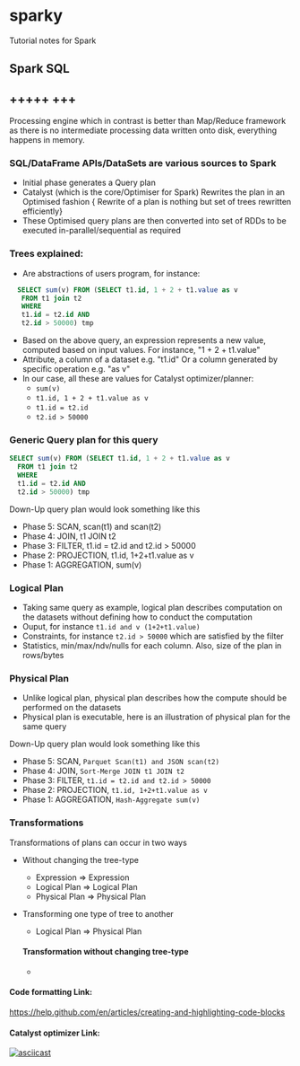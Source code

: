 # sparky
Tutorial notes for Spark

## Spark SQL
## +++++ +++

Processing engine which in contrast is better than Map/Reduce framework as there is no intermediate processing data written onto disk, 
everything happens in memory.

### SQL/DataFrame APIs/DataSets are various sources to Spark
- Initial phase generates a Query plan
- Catalyst (which is the core/Optimiser for Spark) Rewrites the plan in an Optimised fashion
  { Rewrite of a plan is nothing but set of trees rewritten efficiently}
- These Optimised query plans are then converted into set of RDDs to be executed in-parallel/sequential as required

### Trees explained:
- Are abstractions of users program, for instance:
```sql
  SELECT sum(v) FROM (SELECT t1.id, 1 + 2 + t1.value as v
   FROM t1 join t2 
   WHERE 
   t1.id = t2.id AND
   t2.id > 50000) tmp
```   
   
- Based on the above query, an expression represents a new value, computed based on input values.
  For instance, "1 + 2 + t1.value"
- Attribute, a column of a dataset e.g. "t1.id" Or a column generated by specific operation e.g. "as v"     
- In our case, all these are values for Catalyst optimizer/planner:
  - ```sum(v) ```
  - ```t1.id, 1 + 2 + t1.value as v```
  - ```t1.id = t2.id```
  - ```t2.id > 50000```
  

### Generic Query plan for this query
```sql
SELECT sum(v) FROM (SELECT t1.id, 1 + 2 + t1.value as v
  FROM t1 join t2 
  WHERE 
  t1.id = t2.id AND
  t2.id > 50000) tmp
```
Down-Up query plan would look something like this
- Phase 5: SCAN, scan(t1) and scan(t2)
- Phase 4: JOIN, t1 JOIN t2
- Phase 3: FILTER, t1.id = t2.id and t2.id > 50000
- Phase 2: PROJECTION, t1.id, 1+2+t1.value as v
- Phase 1: AGGREGATION, sum(v)

### Logical Plan

* Taking same query as example, logical plan describes computation on the datasets without defining how to conduct the computation
* Ouput, for instance ```t1.id and v (1+2+t1.value)```
* Constraints, for instance ```t2.id > 50000``` which are satisfied by the filter
* Statistics, min/max/ndv/nulls for each column. Also, size of the plan in rows/bytes

### Physical Plan

* Unlike logical plan, physical plan describes how the compute should be performed on the datasets
* Physical plan is executable, here is an illustration of physical plan for the same query

Down-Up query plan would look something like this
- Phase 5: SCAN, ```Parquet Scan(t1) and JSON scan(t2)```
- Phase 4: JOIN, ```Sort-Merge JOIN t1 JOIN t2```
- Phase 3: FILTER, ```t1.id = t2.id and t2.id > 50000```
- Phase 2: PROJECTION, ```t1.id, 1+2+t1.value as v```
- Phase 1: AGGREGATION, ```Hash-Aggregate sum(v)```


### Transformations

Transformations of plans can occur in two ways
* Without changing the tree-type
  - Expression => Expression
  - Logical Plan => Logical Plan 
  - Physical Plan => Physical Plan
* Transforming one type of tree to another
  - Logical Plan => Physical Plan 

  #### Transformation without changing tree-type
  - 



























#### Code formatting Link:
https://help.github.com/en/articles/creating-and-highlighting-code-blocks

#### Catalyst optimizer Link:
[![asciicast](https://spark.apache.org/images/spark-logo-trademark.png)](https://youtu.be/RmUn5vHlevc)

